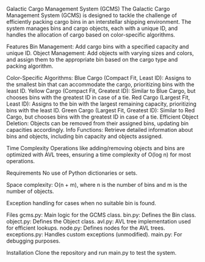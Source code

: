 Galactic Cargo Management System (GCMS)
The Galactic Cargo Management System (GCMS) is designed to tackle the challenge of efficiently packing cargo bins in an interstellar shipping environment. The system manages bins and cargo objects, each with a unique ID, and handles the allocation of cargo based on color-specific algorithms.

Features
Bin Management: Add cargo bins with a specified capacity and unique ID.
Object Management: Add objects with varying sizes and colors, and assign them to the appropriate bin based on the cargo type and packing algorithm.

Color-Specific Algorithms:
Blue Cargo (Compact Fit, Least ID): Assigns to the smallest bin that can accommodate the cargo, prioritizing bins with the least ID.
Yellow Cargo (Compact Fit, Greatest ID): Similar to Blue Cargo, but chooses bins with the greatest ID in case of a tie.
Red Cargo (Largest Fit, Least ID): Assigns to the bin with the largest remaining capacity, prioritizing bins with the least ID.
Green Cargo (Largest Fit, Greatest ID): Similar to Red Cargo, but chooses bins with the greatest ID in case of a tie.
Efficient Object Deletion: Objects can be removed from their assigned bins, updating bin capacities accordingly.
Info Functions: Retrieve detailed information about bins and objects, including bin capacity and objects assigned.

Time Complexity
Operations like adding/removing objects and bins are optimized with AVL trees, ensuring a time complexity of O(log n) for most operations.

Requirements
No use of Python dictionaries or sets.

Space complexity: O(n + m), where n is the number of bins and m is the number of objects.

Exception handling for cases when no suitable bin is found.


Files
gcms.py: Main logic for the GCMS class.
bin.py: Defines the Bin class.
object.py: Defines the Object class.
avl.py: AVL tree implementation used for efficient lookups.
node.py: Defines nodes for the AVL trees.
exceptions.py: Handles custom exceptions (unmodified).
main.py: For debugging purposes.


Installation
Clone the repository and run main.py to test the system.
